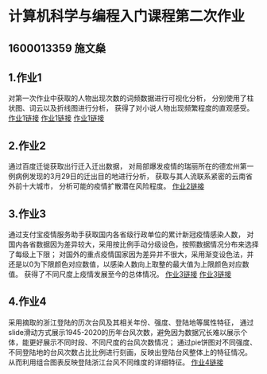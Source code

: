 # 计算机科学与编程入门课程第二次作业
## 1600013359 施文燊

## 1.作业1
对第一次作业中获取的人物出现次数的词频数据进行可视化分析，
分别使用了柱状图、词云以及折线图进行分析，
获得了对小说人物出现频繁程度的直观感受。
[作业1链接](https://sws.github.oi/词频柱状图.html)
[作业1链接](https://sws.github.oi/词频折线图.html)
[作业1链接](https://sws.github.oi/词云统计图.html)

## 2.作业2
通过百度迁徙获取出行迁入迁出数据，
对局部爆发疫情的瑞丽所在的德宏州第一例病例发现的3月29日的迁出目的地进行分析，
获取与其人流联系紧密的云南省外前十大城市，
分析可能的疫情扩散潜在风险程度。
[作业2链接](https://sws.github.oi/瑞丽疫情全国风险情况.html)

## 3.作业3
通过支付宝疫情服务助手获取国内各省级行政单位的累计新冠疫情感染人数，
对国内各省数据因为差异较大，采用按比例手动分级设色，按照数据情况分布来选择了每级上下限；
对国外的重点疫情国家因为差异并不很大，采用渐变设色法，并还是以0为下限颜色对应数值，以感染人数向上取整的最大值为上限颜色对应数值。
获得了不同尺度上疫情发展至今的总体情况。
[作业3链接](https://sws.github.oi/全国新冠疫情累计确诊人数分级设色图.html)
[作业3链接](https://sws.github.oi/全球重点疫情国家累计确诊人数渐变图.html)

## 4.作业4
采用摘取的浙江登陆的历次台风及其相关年份、强度、登陆地等属性特征，
通过slide滑动方式展示1945-2020的历年台风次数，避免因为数据冗长难以展示个体，能更好展示不同时段、不同尺度的台风次数情况；
通过pie饼图对不同强度、不同登陆地的台风次数占比比例进行刻画，反映出登陆台风整体上的特征情况。
从而利用组合图表反映登陆浙江台风不同维度的详细特征。
[作业4链接](https://sws.github.oi/台风登陆浙江分析.html)



